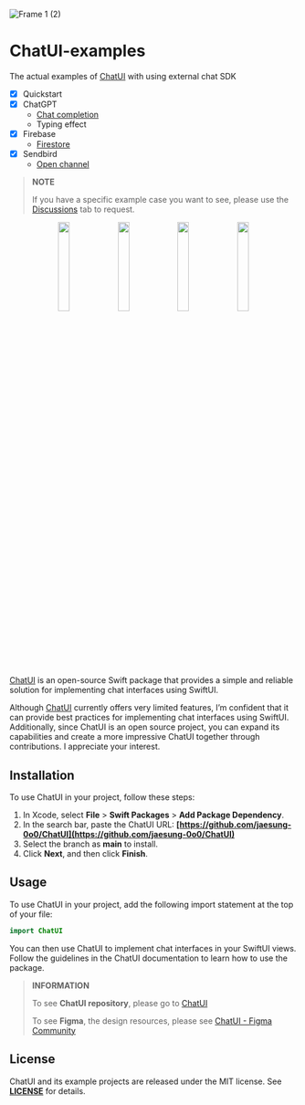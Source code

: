 ![Frame 1 (2)](https://user-images.githubusercontent.com/53814741/221372204-1ef10600-6337-4568-b35a-564a4b88454f.png)

# ChatUI-examples

The actual examples of [ChatUI](https://github.com/jaesung-0o0/ChatUI) with using external chat SDK

- [x] Quickstart
- [x] ChatGPT
    - [Chat completion](https://platform.openai.com/docs/guides/chat/chat-completions-beta)
    - Typing effect
- [x] Firebase
    - [Firestore](https://firebase.google.com/docs/firestore/quickstart)
- [x] Sendbird
    - [Open channel](https://sendbird.com/docs/chat/v4/ios/getting-started/send-first-message#1-send-your-first-message)

> **NOTE** 
>
> If you have a specific example case you want to see, please use the [Discussions](https://github.com/jaesung-0o0/ChatUI-examples/discussions) tab to request.

<p align="center">
 <img src="https://user-images.githubusercontent.com/53814741/220166267-8f96c32b-e68e-4267-9051-0ea8841b3f72.png" width="20%"/>
 <img src="https://user-images.githubusercontent.com/53814741/225064436-a2b127ad-c666-4269-84fe-76f1d6c7aba1.png" width="20%"/>
 <img src="https://user-images.githubusercontent.com/53814741/220715387-c6b6ba2c-0a96-4473-a8c8-1cdb3a99b82c.png" width="20%"/>
 <img src="https://user-images.githubusercontent.com/53814741/225063477-f8b6e9cf-b62b-4121-b056-dfd324e8f3c8.png" width="20%"/>
</p>

[ChatUI](https://github.com/jaesung-0o0/ChatUI) is an open-source Swift package that provides a simple and reliable solution for implementing chat interfaces using SwiftUI.

Although [ChatUI](https://github.com/jaesung-0o0/ChatUI) currently offers very limited features, I’m confident that it can provide best practices for implementing chat interfaces using SwiftUI. Additionally, since ChatUI is an open source project, you can expand its capabilities and create a more impressive ChatUI together through contributions. I appreciate your interest.

## **Installation**

To use ChatUI in your project, follow these steps:

1. In Xcode, select **File** > **Swift Packages** > **Add Package Dependency**.
2. In the search bar, paste the ChatUI URL: **[https://github.com/jaesung-0o0/ChatUI](https://github.com/jaesung-0o0/ChatUI)**
3. Select the branch as **main** to install.
4. Click **Next**, and then click **Finish**.

## **Usage**

To use ChatUI in your project, add the following import statement at the top of your file:

```swift
import ChatUI
```

You can then use ChatUI to implement chat interfaces in your SwiftUI views. Follow the guidelines in the ChatUI documentation to learn how to use the package.

> **INFORMATION**
>
> To see **ChatUI repository**, please go to [ChatUI](https://github.com/jaesung-0o0/ChatUI)
>
> To see **Figma**, the design resources, please see [ChatUI - Figma Community](https://www.figma.com/community/file/1211259538649728876)

## **License**

ChatUI and its example projects are released under the MIT license. See **[LICENSE](https://github.com/jaesung-0o0/ChatUI/blob/main/LICENSE)** for details.
